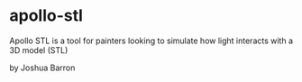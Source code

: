 # apollo-stl
Apollo STL is a tool for painters looking to simulate how light interacts with a 3D model (STL)

by Joshua Barron